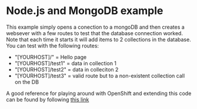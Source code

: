 # Node.js and MongoDB example
This example simply opens a conection to a mongoDB and then creates a websever with a few routes to test that the database connection worked.  Note that each time it starts it will add items to 2 collections in the database.  You can test with the following routes:
* "[YOURHOST]/" = Hello page
* "[YOURHOST]/test1" = data in collection 1
* "[YOURHOST]/test2" = data in colleciton 2
* "[YOURHOST]/test3" = valid route but to a non-existent collection call on the DB


A good reference for playing around with OpenShift and extending this code can be found by following [this link][1]

[1]: http://training.runcloudrun.com/roadshow/07-databases.md.html
